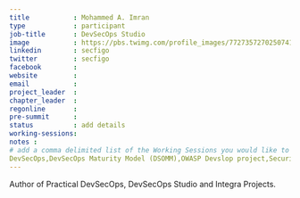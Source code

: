 ```yaml
---
title           : Mohammed A. Imran
type            : participant
job-title       : DevSecOps Studio
image           : https://pbs.twimg.com/profile_images/772735727025074176/Hw04tWg0_400x400.jpg
linkedin        : secfigo
twitter         : secfigo
facebook        :
website         :
email           : 
project_leader  :
chapter_leader  :
regonline       :
pre-summit      :
status          : add details
working-sessions: 
notes :
# add a comma delimited list of the Working Sessions you would like to attend in the meta above (use the session's title) e.g. working-sessions: Security Playbooks Diagrams, Hackathon Daily Sessions
DevSecOps,DevSecOps Maturity Model (DSOMM),OWASP Devslop project,Securing the CI Pipeline,Security Champions
---
```


Author of Practical DevSecOps, DevSecOps Studio and Integra Projects.

<!-- put more details about participant here -->
